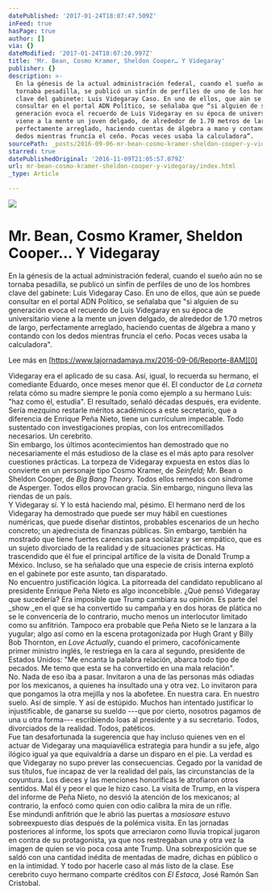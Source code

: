 ```yaml
---
datePublished: '2017-01-24T18:07:47.509Z'
inFeed: true
hasPage: true
author: []
via: {}
dateModified: '2017-01-24T18:07:20.997Z'
title: 'Mr. Bean, Cosmo Kramer, Sheldon Cooper… Y Videgaray'
publisher: {}
description: >-
  En la génesis de la actual administración federal, cuando el sueño aún no se
  tornaba pesadilla, se publicó un sinfín de perfiles de uno de los hombres
  clave del gabinete: Luis Videgaray Caso. En uno de ellos, que aún se puede
  consultar en el portal ADN Político, se señalaba que “si alguien de su
  generación evoca el recuerdo de Luis Videgaray en su época de universitario
  viene a la mente un joven delgado, de alrededor de 1.70 metros de largo,
  perfectamente arreglado, haciendo cuentas de álgebra a mano y contando con los
  dedos mientras fruncía el ceño. Pocas veces usaba la calculadora”.
sourcePath: _posts/2016-09-06-mr-bean-cosmo-kramer-sheldon-cooper-y-videgaray.md
starred: true
datePublishedOriginal: '2016-11-09T21:05:57.079Z'
url: mr-bean-cosmo-kramer-sheldon-cooper-y-videgaray/index.html
_type: Article

---
```

![](https://the-grid-user-content.s3-us-west-2.amazonaws.com/521bbce3-56b3-410a-98f2-06ed1777f2ab.jpg)

# Mr. Bean, Cosmo Kramer, Sheldon Cooper... Y Videgaray

En la génesis de la actual administración federal, cuando el sueño aún no se tornaba pesadilla, se publicó un sinfín de perfiles de uno de los hombres clave del gabinete: Luis Videgaray Caso. En uno de ellos, que aún se puede consultar en el portal ADN Político, se señalaba que "si alguien de su generación evoca el recuerdo de Luis Videgaray en su época de universitario viene a la mente un joven delgado, de alrededor de 1.70 metros de largo, perfectamente arreglado, haciendo cuentas de álgebra a mano y contando con los dedos mientras fruncía el ceño. Pocas veces usaba la calculadora".

Lee más en [https://www.lajornadamaya.mx/2016-09-06/Reporte-8AM][0]

Videgaray era el aplicado de su casa. Así, igual, lo recuerda su hermano, el comediante Eduardo, once meses menor que él. El conductor de _La corneta_ relata cómo su madre siempre le ponía como ejemplo a su hermano Luis: "haz como él, estudia". El resultado, señaló décadas después, era evidente. Sería mezquino restarle méritos académicos a este secretario, que a diferencia de Enrique Peña Nieto, tiene un currículum impecable. Todo sustentado con investigaciones propias, con los entrecomillados necesarios. Un cerebrito.  
Sin embargo, los últimos acontecimientos han demostrado que no necesariamente el más estudioso de la clase es el más apto para resolver cuestiones prácticas. La torpeza de Videgaray expuesta en estos días lo convierte en un personaje tipo Cosmo Kramer, de _Seinfeld;_ Mr. Bean o Sheldon Cooper, de _Big Bang Theory_. Todos ellos remedos con síndrome de Asperger. Todos ellos provocan gracia. Sin embargo, ninguno lleva las riendas de un país.  
Y Videgaray sí. Y lo está haciendo mal, pésimo. El hermano nerd de los Videgaray ha demostrado que puede ser muy hábil en cuestiones numéricas, que puede diseñar distintos, probables escenarios de un hecho concreto; un ajedrecista de finanzas públicas. Sin embargo, también ha mostrado que tiene fuertes carencias para socializar y ser empático, que es un sujeto divorciado de la realidad y de situaciones prácticas. Ha trascendido que él fue el principal artífice de la visita de Donald Trump a México. Incluso, se ha señalado que una especie de crisis interna explotó en el gabinete por este asunto, tan disparatado.   
No encuentro justificación lógica. La pitorreada del candidato republicano al presidente Enrique Peña Nieto es algo inconcebible. ¿Qué pensó Videgaray que sucedería? Era imposible que Trump cambiara su opinión. Es parte del _show _en el que se ha convertido su campaña y en dos horas de plática no se le convencería de lo contrario, mucho menos un interlocutor limitado como su anfitrión. Tampoco era probable que Peña Nieto se le lanzara a la yugular; algo así como en la escena protagonizada por Hugh Grant y Billy Bob Thornton, en _Love Actually_, cuando el primero, cacofónicamente primer ministro inglés, le restriega en la cara al segundo, presidente de Estados Unidos: "Me encanta la palabra relación, abarca todo tipo de pecados. Me temo que esta se ha convertido en una mala relación".   
No. Nada de eso iba a pasar. Invitaron a una de las personas más odiadas por los mexicanos, a quienes ha insultado una y otra vez. Lo invitaron para que pongamos la otra mejilla y nos la abofetee. En nuestra cara. En nuestro suelo. Así de simple. Y así de estúpido. Muchos han intentado justificar lo injustificable, de ganarse su sueldo ---que por cierto, nosotros pagamos de una u otra forma--- escribiendo loas al presidente y a su secretario. Todos, divorciados de la realidad. Todos, patéticos.  
Fue tan desafortunada la sugerencia que hay incluso quienes ven en el actuar de Videgaray una maquiavélica estrategia para hundir a su jefe, algo ilógico igual ya que equivaldría a darse un disparo en el pie. La verdad es que Videgaray no supo prever las consecuencias. Cegado por la vanidad de sus títulos, fue incapaz de ver la realidad del país, las circunstancias de la coyuntura. Los dieces y las menciones honoríficas le atrofiaron otros sentidos. Mal él y peor el que le hizo caso. La visita de Trump, en la víspera del informe de Peña Nieto, no desvió la atención de los mexicanos; al contrario, la enfocó como quien con odio calibra la mira de un rifle.  
Ese mindundi anfitrión que le abrió las puertas a _masiosare_ estuvo sobreexpuesto días después de la polémica visita. En las jornadas posteriores al informe, los spots que arreciaron como lluvia tropical jugaron en contra de su protagonista, ya que nos restregaban una y otra vez la imagen de quien se vio poca cosa ante Trump. Una sobrexposición que se saldó con una cantidad inédita de mentadas de madre, dichas en público o en la intimidad. Y todo por hacerle caso al más listo de la clase. Ese cerebrito cuyo hermano comparte créditos con _El Estaca_, José Ramón San Cristobal.

[0]: https://www.lajornadamaya.mx/2016-09-06/Reporte-8AM